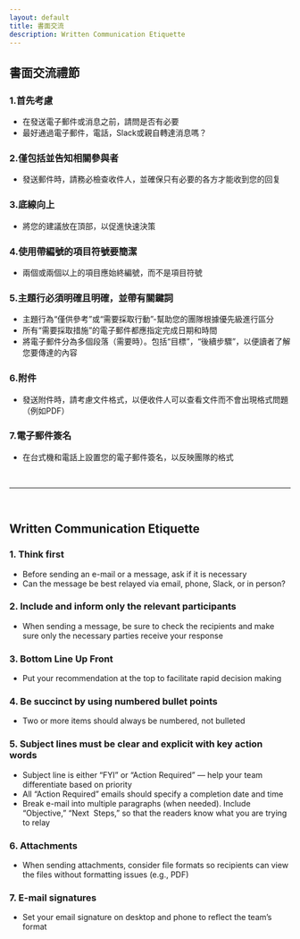 ```yaml
---
layout: default
title: 書面交流
description: Written Communication Etiquette
---
```


## 書面交流禮節

### 1.首先考慮
* 在發送電子郵件或消息之前，請問是否有必要
* 最好通過電子郵件，電話，Slack或親自轉達消息嗎？

### 2.僅包括並告知相關參與者
* 發送郵件時，請務必檢查收件人，並確保只有必要的各方才能收到您的回复

### 3.底線向上
* 將您的建議放在頂部，以促進快速決策

### 4.使用帶編號的項目符號要簡潔
* 兩個或兩個以上的項目應始終編號，而不是項目符號

### 5.主題行必須明確且明確，並帶有關鍵詞
* 主題行為“僅供參考”或“需要採取行動”-幫助您的團隊根據優先級進行區分
* 所有“需要採取措施”的電子郵件都應指定完成日期和時間
* 將電子郵件分為多個段落（需要時）。包括“目標”，“後續步驟”，以便讀者了解您要傳達的內容

### 6.附件
* 發送附件時，請考慮文件格式，以便收件人可以查看文件而不會出現格式問題（例如PDF）

### 7.電子郵件簽名
* 在台式機和電話上設置您的電子郵件簽名，以反映團隊的格式

<br>

---

<br>

## Written Communication Etiquette

### 1. Think first
* Before sending an e-mail or a message, ask if it is necessary  
* Can the message be best relayed via email, phone, Slack, or in person?  

### 2. Include and inform only the relevant participants
* When sending a message, be sure to check the recipients and make sure only the necessary parties receive your response

### 3. Bottom Line Up Front 
* Put your recommendation at the top to facilitate rapid decision making

### 4. Be succinct by using numbered bullet points
* Two or more items should always be numbered, not bulleted  

### 5. Subject lines must be clear and explicit with key action words
* Subject line is either “FYI” or “Action Required” — help your team differentiate based on priority 
* All “Action Required” emails should specify a completion date and time  
* Break e-mail into multiple paragraphs (when needed). Include “Objective,” “Next  Steps,” so that the readers know what you are trying to relay  

### 6. Attachments 
* When sending attachments, consider file formats so recipients can view the files without formatting issues (e.g., PDF)

### 7. E-mail signatures
* Set your email signature on desktop and phone to reflect the team’s format  